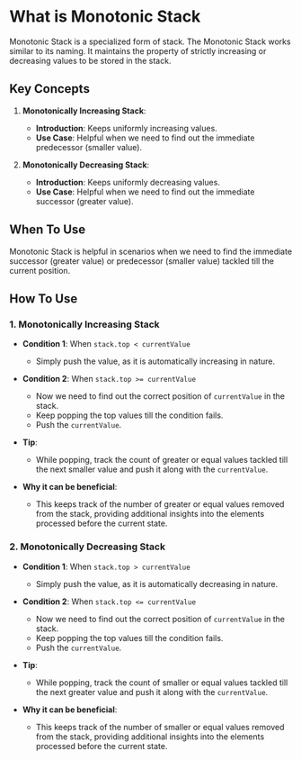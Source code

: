 # What is Monotonic Stack
Monotonic Stack is a specialized form of stack. The Monotonic Stack works similar to its naming. It maintains the property of strictly increasing or decreasing values to be stored in the stack.

## Key Concepts
1. **Monotonically Increasing Stack**:
   - **Introduction**: Keeps uniformly increasing values.
   - **Use Case**: Helpful when we need to find out the immediate predecessor (smaller value).

2. **Monotonically Decreasing Stack**:
   - **Introduction**: Keeps uniformly decreasing values.
   - **Use Case**: Helpful when we need to find out the immediate successor (greater value).

## When To Use
Monotonic Stack is helpful in scenarios when we need to find the immediate successor (greater value) or predecessor (smaller value) tackled till the current position.

## How To Use
### 1. Monotonically Increasing Stack
- **Condition 1**: When `stack.top < currentValue`
  - Simply push the value, as it is automatically increasing in nature.

- **Condition 2**: When `stack.top >= currentValue`
  - Now we need to find out the correct position of `currentValue` in the stack.
  - Keep popping the top values till the condition fails.
  - Push the `currentValue`.

- **Tip**:
  - While popping, track the count of greater or equal values tackled till the next smaller value and push it along with the `currentValue`.

- **Why it can be beneficial**:
  - This keeps track of the number of greater or equal values removed from the stack, providing additional insights into the elements processed before the current state.

### 2. Monotonically Decreasing Stack
- **Condition 1**: When `stack.top > currentValue`
  - Simply push the value, as it is automatically decreasing in nature.

- **Condition 2**: When `stack.top <= currentValue`
  - Now we need to find out the correct position of `currentValue` in the stack.
  - Keep popping the top values till the condition fails.
  - Push the `currentValue`.

- **Tip**:
  - While popping, track the count of smaller or equal values tackled till the next greater value and push it along with the `currentValue`.

- **Why it can be beneficial**:
  - This keeps track of the number of smaller or equal values removed from the stack, providing additional insights into the elements processed before the current state.
